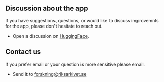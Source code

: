 ## Discussion about the app

If you have suggestions, questions, or would like to discuss improvemnts for the app, please don't hesitate to reach out.

- Open a discussion on [HuggingFace](https://huggingface.co/spaces/Riksarkivet/htr_demo/discussions).

## Contact us

If you prefer email or your question is more sensitive please email.

- Send it to forskning@riksarkivet.se
